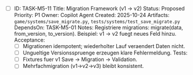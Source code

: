 - [ ] ID: TASK-M5-11
  Title: Migration Framework (v1 -> v2)
  Status: Proposed
  Priority: P1
  Owner: Copilot Agent
  Created: 2025-10-24
  Artifacts: `game/systems/save_migrate.py`, `tests/systems/test_save_migrate.py`
  DependsOn: TASK-M5-01
  Notes:
  Registriere migrations: migrate(data, from_version, to_version). Beispiel: v1 -> v2 fuegt neues Feld hinzu.
  Acceptance:
  - [ ] Migrationen idempotent; wiederholter Lauf veraendert Daten nicht.
  - [ ] Ungueltige Versionsspruenge erzeugen klare Fehlermeldung.
  Tests:
  - [ ] Fixtures fuer v1 Save -> Migration -> Validation.
  - [ ] Mehrfachmigration (v1->v2->v3) bleibt konsistent.
